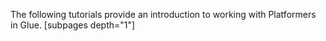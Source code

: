 The following tutorials provide an introduction to working with Platformers in Glue. \[subpages depth="1"\]
